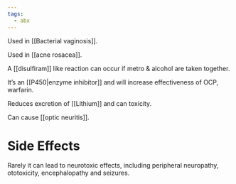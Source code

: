 ```yaml
---
tags:
  - abx
---
```

Used in [[Bacterial vaginosis]].

Used in [[acne rosacea]].

A [[disulfiram]] like reaction can occur if metro & alcohol are taken together.

It’s an [[P450|enzyme inhibitor]] and will increase effectiveness of OCP, warfarin.

Reduces excretion of [[Lithium]] and can toxicity.

Can cause [[optic neuritis]].

# Side Effects
Rarely it can lead to neurotoxic effects, including peripheral neuropathy, ototoxicity, encephalopathy and seizures.